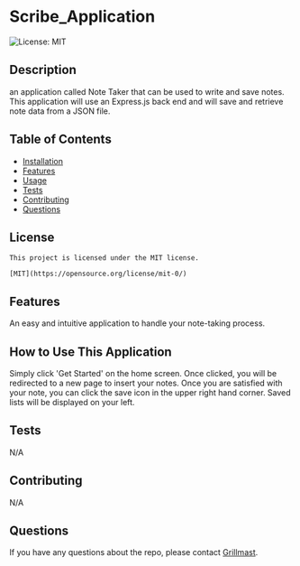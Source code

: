 # Scribe_Application
  <img alt="License: MIT" src="https://img.shields.io/badge/license-MIT-blue.svg" />

  ## Description
  an application called Note Taker that can be used to write and save notes. This application will use an Express.js back end and will save and retrieve note data from a JSON file.

  ## Table of Contents
  * [Installation](#installation)
  * [Features](#features)
  * [Usage](#usage)
  * [Tests](#tests)
  * [Contributing](#contributing)
  * [Questions](#questions)
  ## License

    This project is licensed under the MIT license.

    [MIT](https://opensource.org/license/mit-0/)

  ## Features
  An easy and intuitive application to handle your note-taking process. 

  ## How to Use This Application
  Simply click 'Get Started' on the home screen. Once clicked, you will be redirected to a new page to insert your notes. Once you are satisfied with your note, you can click the save icon in the upper right hand corner. Saved lists will be displayed on your left. 

  ## Tests 
  N/A
  
  ## Contributing
  N/A

  ## Questions
  If you have any questions about the repo, please contact [Grillmast](mailto:wefw@gmail.com).
  
